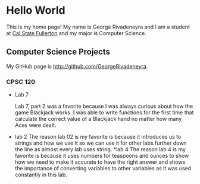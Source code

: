 # Hello World

This is my home page! My name is George Rivadeneyra and I am a student at [Cal State Fullerton](http://www.fullerton.edu/) and my major is Computer Science.

## Computer Science Projects

My GitHub page is http://github.com/GeorgeRivadeneyra.

### CPSC 120
* Lab 7

    Lab 7, part 2 was a favorite because I was always curious about how the
    game Blackjack works. I was able to write functions for the first time
    that calculate the correct value of a Blackjack hand no matter how many
    Aces were dealt.
* lab 2
    The reason lab 02 is my favorite is because it introduces us to strings and how we use it so we can use it for other labs 
    further down the line as almost every lab uses string.
*lab 4
    The reason lab 4 is my favorite is because it uses numbers for teaspoons 
    and ounces to show how we need to make it accurate to have the right answer 
    and shows the importance of converting variables to other variables as it was used constantly in this lab.  